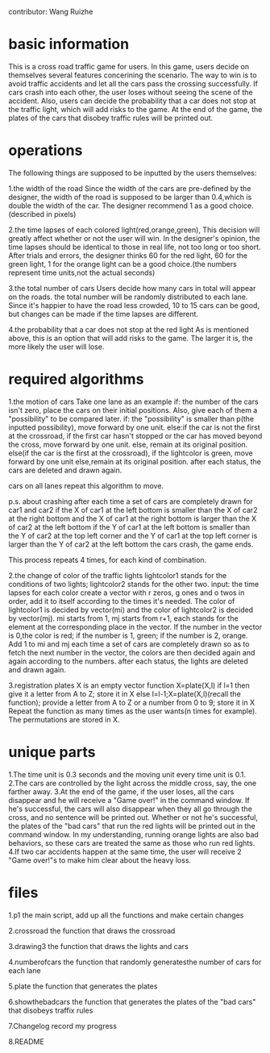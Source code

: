 contributor: Wang Ruizhe 

# basic information
This is a cross road traffic game for users. 
In this game, users decide on themselves several features concerining the scenario. 
The way to win is to avoid traffic accidents and let all the cars pass the crossing successfully.
If cars crash into each other, the user loses without seeing the scene of the accident.
Also, users can decide the probability that a car does not stop at the traffic light, which will add risks to the game.
At the end of the game, the plates of the cars that disobey traffic rules will be printed out.

# operations
The following things are supposed to be inputted by the users themselves:

1.the width of the road
Since the width of the cars are pre-defined by the designer, the width of the road is supposed to be larger than 0.4,which is double the width of the car. 
The designer recommend 1 as a good choice.(described in pixels)

2.the time lapses of each colored light(red,orange,green),
This decision will greatly affect whether or not the user will win.
In the designer's opinion, the time lapses should be identical to those in real life, not too long or too short.
After trials and errors, the designer thinks 60 for the red light, 60 for the green light, 1 for the orange light can be a good choice.(the numbers represent time units,not the actual seconds)

3.the total number of cars
Users decide how many cars in total will appear on the roads. the total number will be randomly distributed to each lane.
Since it's happier to have the road less crowded, 10 to 15 cars can be good, but changes can be made if the time lapses are different.

4.the probability that a car does not stop at the red light
As is mentioned above, this is an option that will add risks to the game.
The larger it is, the more likely the user will lose.

# required algorithms
1.the motion of cars
Take one lane as an example
if: the number of the cars isn't zero, place the cars on their initial positions.
Also, give each of them a "possibility" to be compared later.
if: the "possibility" is smaller than p(the inputted possibility), move forward by one unit.
else:if the car is not the first at the crossroad,
           if the first car hasn't stopped or the car has moved beyond the cross, move forward by one unit.
           else, remain at its original position.
       else(if the car is the first at the crossroad),
           if the lightcolor is green, move forward by one unit
           else,remain at its original position.
after each status, the cars are deleted and drawn again.

cars on all lanes repeat this algorithm to move.

p.s. about crashing
after each time a set of cars are completely drawn
for car1 and car2
if the X of car1 at the left bottom is smaller than the X of car2 at the right bottom and the X of car1 at the right bottom is larger than the X of car2 at the left bottom
     if the Y of car1 at the left bottom is smaller than the Y of car2 at the top left corner and the Y of car1 at the top left corner is larger than the Y of car2 at the left bottom
     the cars crash, the game ends.

This process repeats 4 times, for each kind of combination.

2.the change of color of the traffic lights
lightcolor1 stands for the conditions of two lights; lightcolor2 stands for the other two.
input: the time lapses for each color
create a vector with r zeros, g ones and o twos in order, add it to itself according to the times it's needed.
The color of lightcolor1 is decided by vector(mi) and the color of lightcolor2 is decided by vector(mj).
mi starts from 1, mj starts from r+1, each stands for the element at the corresponding place in the vector.
If the number in the vector is 0,the color is red; if the number is 1, green; if the number is 2, orange.
Add 1 to mi and mj each time a set of cars are completely drawn so as to fetch the next number in the vector, the colors are then decided again and again according to the numbers.
after each status, the lights are deleted and drawn again.


3.registration plates
X is an empty vector
function X=plate(X,l)
   if l=1 then give it a letter from A to Z; store it in X
   else l=l-1;X=plate(X,l)(recall the function); provide a letter from A to Z or a number from 0 to 9; store it in X
Repeat the function as many times as the user wants(n times for example).
The permutations are stored in X.

# unique parts
1.The time unit is 0.3 seconds and the moving unit every time unit is 0.1.
2.The cars are controlled by the light across the middle cross, say, the one farther away.
3.At the end of the game, if the user loses, all the cars disappear and he will receive a "Game over!" in the command window.
If he's successful, the cars will also disappear when they all go through the cross, and no sentence will be printed out.
Whether or not he's successful, the plates of the "bad cars" that run the red lights will be printed out in the command window.
In my understanding, running orange lights are also bad behaviors, so these cars are treated the same as those who run red lights.
4.If two car accidents happen at the same time, the user will receive 2 "Game over!"s to make him clear about the heavy loss.

# files
1.p1 
the main script, add up all the functions and make certain changes

2.crossroad 
the function that draws the crossroad

3.drawing3
the function that draws the lights and cars

4.numberofcars
the function that randomly generatesthe number of cars for each lane

5.plate
the function that generates the plates

6.showthebadcars
the function that generates the plates of the "bad cars" that disobeys traffix rules

7.Changelog
record my progress

8.README

